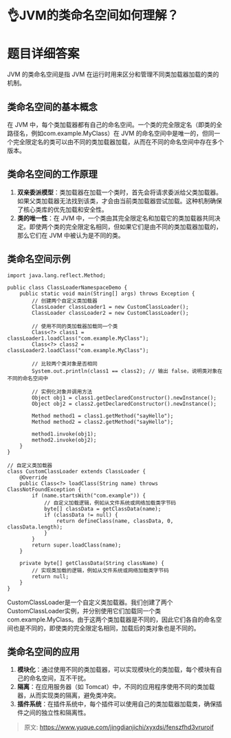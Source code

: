 # 👌JVM的类命名空间如何理解？

# 题目详细答案
JVM 的类命名空间是指 JVM 在运行时用来区分和管理不同类加载器加载的类的机制。

## 类命名空间的基本概念
在 JVM 中，每个类加载器都有自己的命名空间。一个类的完全限定名（即类的全路径名，例如com.example.MyClass）在 JVM 的命名空间中是唯一的，但同一个完全限定名的类可以由不同的类加载器加载，从而在不同的命名空间中存在多个版本。

## 类命名空间的工作原理
1. **双亲委派模型**：类加载器在加载一个类时，首先会将请求委派给父类加载器。如果父类加载器无法找到该类，才会由当前类加载器尝试加载。这种机制确保了核心类库的优先加载和安全性。
2. **类的唯一性**：在 JVM 中，一个类由其完全限定名和加载它的类加载器共同决定。即使两个类的完全限定名相同，但如果它们是由不同的类加载器加载的，那么它们在 JVM 中被认为是不同的类。

## 类命名空间示例
```plain
import java.lang.reflect.Method;

public class ClassLoaderNamespaceDemo {
    public static void main(String[] args) throws Exception {
        // 创建两个自定义类加载器
        ClassLoader classLoader1 = new CustomClassLoader();
        ClassLoader classLoader2 = new CustomClassLoader();

        // 使用不同的类加载器加载同一个类
        Class<?> class1 = classLoader1.loadClass("com.example.MyClass");
        Class<?> class2 = classLoader2.loadClass("com.example.MyClass");

        // 比较两个类对象是否相同
        System.out.println(class1 == class2); // 输出 false，说明类对象在不同的命名空间中

        // 实例化对象并调用方法
        Object obj1 = class1.getDeclaredConstructor().newInstance();
        Object obj2 = class2.getDeclaredConstructor().newInstance();

        Method method1 = class1.getMethod("sayHello");
        Method method2 = class2.getMethod("sayHello");

        method1.invoke(obj1);
        method2.invoke(obj2);
    }
}

// 自定义类加载器
class CustomClassLoader extends ClassLoader {
    @Override
    public Class<?> loadClass(String name) throws ClassNotFoundException {
        if (name.startsWith("com.example")) {
            // 自定义加载逻辑，例如从文件系统或网络加载类字节码
            byte[] classData = getClassData(name);
            if (classData != null) {
                return defineClass(name, classData, 0, classData.length);
            }
        }
        return super.loadClass(name);
    }

    private byte[] getClassData(String className) {
        // 实现类加载的逻辑，例如从文件系统或网络加载类字节码
        return null;
    }
}
```

CustomClassLoader是一个自定义类加载器。我们创建了两个CustomClassLoader实例，并分别使用它们加载同一个类com.example.MyClass。由于这两个类加载器是不同的，因此它们各自的命名空间也是不同的，即使类的完全限定名相同，加载后的类对象也是不同的。

## 类命名空间的应用
1. **模块化**：通过使用不同的类加载器，可以实现模块化的类加载，每个模块有自己的命名空间，互不干扰。
2. **隔离**：在应用服务器（如 Tomcat）中，不同的应用程序使用不同的类加载器，从而实现类的隔离，避免类冲突。
3. **插件系统**：在插件系统中，每个插件可以使用自己的类加载器加载类，确保插件之间的独立性和隔离性。



> 原文: <https://www.yuque.com/jingdianjichi/xyxdsi/fenszfhd3vruroif>